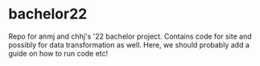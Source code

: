 # bachelor22
Repo for anmj and chhj's '22 bachelor project. Contains code for site and possibly for data transformation as well.
Here, we should probably add a guide on how to run code etc!
